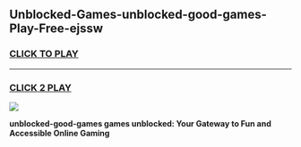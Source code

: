 
## Unblocked-Games-unblocked-good-games-Play-Free-ejssw
<h3>
<a href="https://premium76.site?title=unblocked-good-games&ref=15A">CLICK TO PLAY</a></h3>
<hr>

<h3>
<a href="https://premium76.site?title=unblocked-good-games&ref=15A">CLICK 2 PLAY</a>
  
</h3>

<a href="https://premium76.site?title=unblocked-good-games&ref=15A"><img src="https://clearcache.store/games.png"></a>


**unblocked-good-games games unblocked: Your Gateway to Fun and Accessible Online Gaming**
